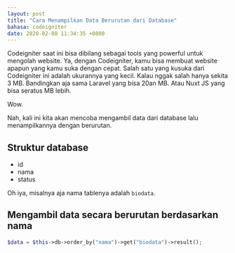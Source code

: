 ```yaml
---
layout: post
title: "Cara Menampilkan Data Berurutan dari Database"
bahasa: codeigniter
date: 2020-02-08 11:34:35 +0800
---
```


Codeigniter saat ini bisa dibilang sebagai tools yang powerful untuk mengolah website. Ya, dengan Codeigniter, kamu bisa membuat website apapun yang kamu suka dengan cepat. Salah satu yang kusuka dari Codeigniter ini adalah ukurannya yang kecil. Kalau nggak salah hanya sekita 3 MB. Bandingkan aja sama Laravel yang bisa 20an MB. Atau Nuxt JS yang bisa seratus MB lebih.

Wow.

Nah, kali ini kita akan mencoba mengambil data dari database lalu menampilkannya dengan berurutan.

## Struktur database

- id
- nama
- status

Oh iya, misalnya aja nama tablenya adalah `biodata`.

## Mengambil data secara berurutan berdasarkan nama

```php
$data = $this->db->order_by("nama")->get("biodata")->result();
```